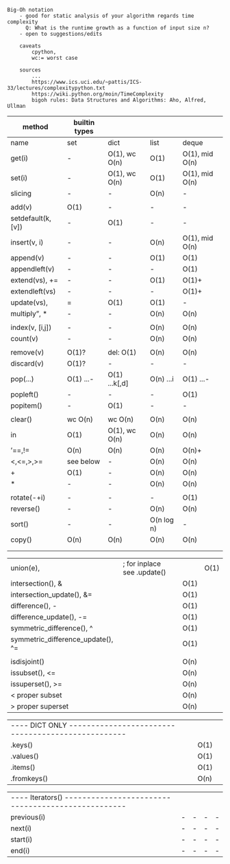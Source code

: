 ```
Big-Oh notation
    - good for static analysis of your algorithm regards time complexity
      Q: What is the runtime growth as a function of input size n?
    - open to suggestions/edits
    
    caveats
        cpython, 
        wc:= worst case

    sources
        ...
        https://www.ics.uci.edu/~pattis/ICS-33/lectures/complexitypython.txt
        https://wiki.python.org/moin/TimeComplexity
        bigoh rules: Data Structures and Algorithms: Aho, Alfred, Ullman

```

|  method                                                                   | builtin types    |               |            |                 |
|---------------------------------------------------------------------|-----------|---------------|------------|-----------------|
| name                                                                | set       | dict          | list       | deque           |
| get(i)                                                              | -         | O(1), wc O(n) | O(1)       | O(1), mid O(n)  |
| set(i)                                                              | -         | O(1), wc O(n) | O(1)       | O(1), mid O(n)  |
| slicing                                                             | -         | -             | O(n)       | -               |
|                                                                     |           |               |            |                 |
| add(v)                                                              | O(1)      | -             | -          | -               |
| setdefault(k,[v])                                                   | -         | O(1)          | -          | -               |
| insert(v, i)                                                        | -         | -             | O(n)       | O(1), mid O(n)  |
| append(v)                                                           | -         | -             | O(1)       | O(1)            |
| appendleft(v)                                                       | -         | -             | -          | O(1)            |
| extend(vs), +=                                                      | -         | -             | O(1)       | O(1)+           |
| extendleft(vs)                                                      | -         | -             | -          | O(1)+           |
| update(vs), |=                                                      | O(1)      | O(1)          | -          | -               |
| multiply”, *                                                        | -         | -             | O(n)       | O(n)            |
|                                                                     |           |               |            |                 |
| index(v, [i,j])                                                     | -         | -             | O(n)       | O(n)            |
| count(v)                                                            | -         | -             | O(n)       | O(n)            |
|                                                                     |           |               |            |                 |
| remove(v)                                                           | O(1)?     | del: O(1)     | O(n)       | O(n)            |
| discard(v)                                                          | O(1)?     | -             | -          | -               |
| pop(...)                                                            | O(1) ...- | O(1) ...k[,d] | O(n) ...i  | O(1) ...-       |
| popleft()                                                           | -         | -             | -          | O(1)            |
| popitem()                                                           | -         | O(1)          | -          | -               |
|                                                                     |           |               |            |                 |
| clear()                                                             | wc O(n)   | wc O(n)       | O(n)       | O(n)            |
| in                                                                  | O(1)      | O(1), wc O(n) | O(n)       | O(n)            |
| ’==,!=                                                              | O(n)      | O(n)          | O(n)       | O(n)+           |
| <,<=,>,>=                                                           | see below | -             | O(n)       | O(n)            |
| +                                                                   | O(1)      | -             | O(n)       | O(n)            |
| *                                                                   | -         | -             | O(n)       | O(n)            |
|                                                                     |           |               |            |                 |
| rotate(-+i)                                                         | -         | -             | -          | O(1)            |
| reverse()                                                           | -         | -             | O(n)       | O(n)            |
| sort()                                                              | -         | -             | O(n log n) | -               |
| copy()                                                              | O(n)      | O(n)          | O(n)       | O(n)            |
|                                                                     |           |               |            |                 |
|                                                                     |           |               |            |                 |


| | | | | |
|---------------------------------------------------------------------|-----------|---------------|------------|-----------------|
| union(e), |; for inplace see .update()                              |           |               | O(1)       |                 |
| intersection(), &                                                   |           |               | O(1)       |                 |
| intersection_update(), &=                                           |           |               | O(1)       |                 |
| difference(), -                                                     |           |               | O(1)       |                 |
| difference_update(), -=                                             |           |               | O(1)       |                 |
| symmetric_difference(), ^                                           |           |               | O(1)       |                 |
| symmetric_difference_update(), ^=                                   |           |               | O(1)       |                 |
|                                                                     |           |               |            |                 |
| isdisjoint()                                                        |           |               | O(n)       |                 |
| issubset(), <=                                                      |           |               | O(n)       |                 |
| issuperset(), >=                                                    |           |               | O(n)       |                 |
| < proper subset                                                     |           |               | O(n)       |                 |
| > proper superset                                                   |           |               | O(n)       |                 |


| | | | | |
|---------------------------------------------------------------------|-----------|---------------|------------|-----------------|
| ---- DICT ONLY --------------------------------------------------   |           |               |            |                 |
| .keys()                                                             |           |               | O(1)       |                 |
| .values()                                                           |           |               | O(1)       |                 |
| .items()                                                            |           |               | O(1)       |                 |
| .fromkeys()                                                         |           |               | O(n)       |                 |


| | | | | |
|---------------------------------------------------------------------|-----------|---------------|------------|-----------------|
| ---- Iterators() -------------------------------------------------- |           |               |            |                 |
| previous(i)                                                         | -         | -             | -          | -               |
| next(i)                                                             | -         | -             | -          | -               |
| start(i)                                                            | -         | -             | -          | -               |
| end(i)                                                              | -         | -             | -          | -               |

  
  
